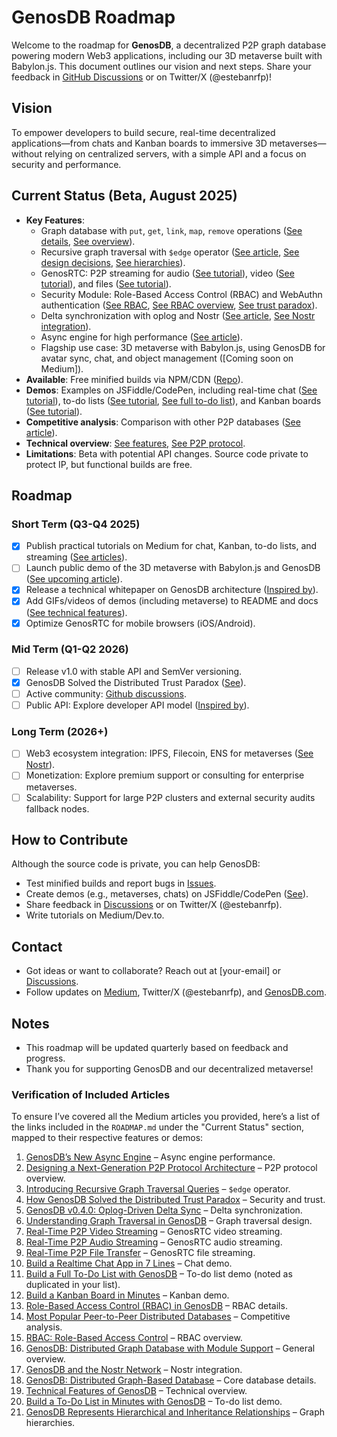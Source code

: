 # GenosDB Roadmap

Welcome to the roadmap for **GenosDB**, a decentralized P2P graph database powering modern Web3 applications, including our 3D metaverse built with Babylon.js. This document outlines our vision and next steps. Share your feedback in [GitHub Discussions](https://github.com/estebanrfp/gdb/discussions) or on Twitter/X (@estebanrfp)!

## Vision
To empower developers to build secure, real-time decentralized applications—from chats and Kanban boards to immersive 3D metaverses—without relying on centralized servers, with a simple API and a focus on security and performance.

## Current Status (Beta, August 2025)
- **Key Features**:
  - Graph database with `put`, `get`, `link`, `map`, `remove` operations ([See details](https://medium.com/genosdb/genosdb-distributed-graph-based-database-7f03b878507b), [See overview](https://medium.com/genosdb/genosdb-distributed-graph-database-with-module-support-a71452d0b472)).
  - Recursive graph traversal with `$edge` operator ([See article](https://medium.com/genosdb/introducing-recursive-graph-traversal-queries-in-genosdb-7a2eff62c5bf), [See design decisions](https://medium.com/genosdb/understanding-graph-traversal-in-genosdb-design-decisions-and-developer-control-5c6be90d2be7), [See hierarchies](https://medium.com/genosdb/genosdb-represents-hierarchical-and-inheritance-relationships-6ca66b4dcc24)).
  - GenosRTC: P2P streaming for audio ([See tutorial](https://medium.com/genosdb/real-time-p2p-audio-streaming-using-genosdb-and-modern-javascript-c5aaa8dbe670)), video ([See tutorial](https://medium.com/genosdb/real-time-p2p-video-streaming-using-genosdb-and-modern-javascript-809f7e77c2d0)), and files ([See tutorial](https://medium.com/genosdb/real-time-p2p-file-transfer-using-genosdb-and-modern-javascript-a095ee059a47)).
  - Security Module: Role-Based Access Control (RBAC) and WebAuthn authentication ([See RBAC](https://medium.com/genosdb/role-based-access-control-rbac-in-genosdb-bde218a1a0df), [See RBAC overview](https://medium.com/genosdb/rbac-role-based-access-control-cb490b14c426), [See trust paradox](https://medium.com/genosdb/how-genosdb-solved-the-distributed-trust-paradox-a-guide-to-p2p-security-a552aa3e3318)).
  - Delta synchronization with oplog and Nostr ([See article](https://medium.com/genosdb/genosdb-v0-4-0-introducing-oplog-driven-intelligent-delta-sync-and-full-state-fallback-741fe8ff132c), [See Nostr integration](https://medium.com/genosdb/genosdb-and-the-nostr-network-powering-the-future-of-decentralized-data-93db03b7c2d7)).
  - Async engine for high performance ([See article](https://medium.com/genosdb/genosdbs-new-async-engine-unlocking-unparalleled-performance-and-simplicity-in-a-real-time-c666f1a9a5d2)).
  - Flagship use case: 3D metaverse with Babylon.js, using GenosDB for avatar sync, chat, and object management ([Coming soon on Medium]).
- **Available**: Free minified builds via NPM/CDN ([Repo](https://github.com/estebanrfp/gdb)).
- **Demos**: Examples on JSFiddle/CodePen, including real-time chat ([See tutorial](https://medium.com/genosdb/build-a-realtime-chat-app-in-7-lines-of-javascript-using-genosdb-ff8eb73558a3)), to-do lists ([See tutorial](https://medium.com/genosdb/build-a-to-do-list-in-minutes-with-genosdb-384216b808bb), [See full to-do list](https://medium.com/genosdb/build-a-full-to-do-list-with-genosdb-1605f0d8c0a9)), and Kanban boards ([See tutorial](https://medium.com/genosdb/build-a-kanban-board-in-minutes-with-genosdb-a4ae06a99ac9)).
- **Competitive analysis**: Comparison with other P2P databases ([See article](https://medium.com/genosdb/most-popular-peer-to-peer-distributed-databases-5668d4869a56)).
- **Technical overview**: [See features](https://medium.com/genosdb/technical-features-of-genosdb-gdb-307fe8cc6618), [See P2P protocol](https://medium.com/genosdb/designing-a-next-generation-p2p-protocol-architecture-for-genosdb-4833c1f6e069).
- **Limitations**: Beta with potential API changes. Source code private to protect IP, but functional builds are free.

## Roadmap
### Short Term (Q3-Q4 2025)
- [x] Publish practical tutorials on Medium for chat, Kanban, to-do lists, and streaming ([See articles](https://medium.com/genosdb)).
- [ ] Launch public demo of the 3D metaverse with Babylon.js and GenosDB ([See upcoming article](https://medium.com/genosdb)).
- [x] Release a technical whitepaper on GenosDB architecture ([Inspired by](https://github.com/estebanrfp/gdb/blob/main/WHITEPAPER.md)).
- [x] Add GIFs/videos of demos (including metaverse) to README and docs ([See technical features](https://medium.com/genosdb/technical-features-of-genosdb-gdb-307fe8cc6618)).
- [x] Optimize GenosRTC for mobile browsers (iOS/Android).

### Mid Term (Q1-Q2 2026)
- [ ] Release v1.0 with stable API and SemVer versioning.
- [x] GenosDB Solved the Distributed Trust Paradox ([See](https://medium.com/genosdb/how-genosdb-solved-the-distributed-trust-paradox-a-guide-to-p2p-security-a552aa3e3318)).
- [ ] Active community: [Github discussions](https://github.com/estebanrfp/gdb/discussions).
- [ ] Public API: Explore developer API model ([Inspired by](https://x.ai/api)).

### Long Term (2026+)
- [ ] Web3 ecosystem integration: IPFS, Filecoin, ENS for metaverses ([See Nostr](https://medium.com/genosdb/genosdb-and-the-nostr-network-powering-the-future-of-decentralized-data-93db03b7c2d7)).
- [ ] Monetization: Explore premium support or consulting for enterprise metaverses.
- [ ] Scalability: Support for large P2P clusters and external security audits fallback nodes.

## How to Contribute
Although the source code is private, you can help GenosDB:
- Test minified builds and report bugs in [Issues](https://github.com/estebanrfp/gdb/issues).
- Create demos (e.g., metaverses, chats) on JSFiddle/CodePen ([See](https://github.com/estebanrfp/gdb/blob/main/CONTRIBUTING.md)).
- Share feedback in [Discussions](https://github.com/estebanrfp/gdb/discussions) or on Twitter/X (@estebanrfp).
- Write tutorials on Medium/Dev.to.

## Contact
- Got ideas or want to collaborate? Reach out at [your-email] or [Discussions](https://github.com/estebanrfp/gdb/discussions).
- Follow updates on [Medium](https://medium.com/genosdb), Twitter/X (@estebanrfp), and [GenosDB.com](https://genosdb.com).

## Notes
- This roadmap will be updated quarterly based on feedback and progress.
- Thank you for supporting GenosDB and our decentralized metaverse!

</xaiArtifact>

### Verification of Included Articles
To ensure I’ve covered all the Medium articles you provided, here’s a list of the links included in the `ROADMAP.md` under the "Current Status" section, mapped to their respective features or demos:

1. [GenosDB’s New Async Engine](https://medium.com/genosdb/genosdbs-new-async-engine-unlocking-unparalleled-performance-and-simplicity-in-a-real-time-c666f1a9a5d2) – Async engine performance.
2. [Designing a Next-Generation P2P Protocol Architecture](https://medium.com/genosdb/designing-a-next-generation-p2p-protocol-architecture-for-genosdb-4833c1f6e069) – P2P protocol overview.
3. [Introducing Recursive Graph Traversal Queries](https://medium.com/genosdb/introducing-recursive-graph-traversal-queries-in-genosdb-7a2eff62c5bf) – `$edge` operator.
4. [How GenosDB Solved the Distributed Trust Paradox](https://medium.com/genosdb/how-genosdb-solved-the-distributed-trust-paradox-a-guide-to-p2p-security-a552aa3e3318) – Security and trust.
5. [GenosDB v0.4.0: Oplog-Driven Delta Sync](https://medium.com/genosdb/genosdb-v0-4-0-introducing-oplog-driven-intelligent-delta-sync-and-full-state-fallback-741fe8ff132c) – Delta synchronization.
6. [Understanding Graph Traversal in GenosDB](https://medium.com/genosdb/understanding-graph-traversal-in-genosdb-design-decisions-and-developer-control-5c6be90d2be7) – Graph traversal design.
7. [Real-Time P2P Video Streaming](https://medium.com/genosdb/real-time-p2p-video-streaming-using-genosdb-and-modern-javascript-809f7e77c2d0) – GenosRTC video streaming.
8. [Real-Time P2P Audio Streaming](https://medium.com/genosdb/real-time-p2p-audio-streaming-using-genosdb-and-modern-javascript-c5aaa8dbe670) – GenosRTC audio streaming.
9. [Real-Time P2P File Transfer](https://medium.com/genosdb/real-time-p2p-file-transfer-using-genosdb-and-modern-javascript-a095ee059a47) – GenosRTC file streaming.
10. [Build a Realtime Chat App in 7 Lines](https://medium.com/genosdb/build-a-realtime-chat-app-in-7-lines-of-javascript-using-genosdb-ff8eb73558a3) – Chat demo.
11. [Build a Full To-Do List with GenosDB](https://medium.com/genosdb/build-a-full-to-do-list-with-genosdb-1605f0d8c0a9) – To-do list demo (noted as duplicated in your list).
12. [Build a Kanban Board in Minutes](https://medium.com/genosdb/build-a-kanban-board-in-minutes-with-genosdb-a4ae06a99ac9) – Kanban demo.
13. [Role-Based Access Control (RBAC) in GenosDB](https://medium.com/genosdb/role-based-access-control-rbac-in-genosdb-bde218a1a0df) – RBAC details.
14. [Most Popular Peer-to-Peer Distributed Databases](https://medium.com/genosdb/most-popular-peer-to-peer-distributed-databases-5668d4869a56) – Competitive analysis.
15. [RBAC: Role-Based Access Control](https://medium.com/genosdb/rbac-role-based-access-control-cb490b14c426) – RBAC overview.
16. [GenosDB: Distributed Graph Database with Module Support](https://medium.com/genosdb/genosdb-distributed-graph-database-with-module-support-a71452d0b472) – General overview.
17. [GenosDB and the Nostr Network](https://medium.com/genosdb/genosdb-and-the-nostr-network-powering-the-future-of-decentralized-data-93db03b7c2d7) – Nostr integration.
18. [GenosDB: Distributed Graph-Based Database](https://medium.com/genosdb/genosdb-distributed-graph-based-database-7f03b878507b) – Core database details.
19. [Technical Features of GenosDB](https://medium.com/genosdb/technical-features-of-genosdb-gdb-307fe8cc6618) – Technical overview.
20. [Build a To-Do List in Minutes with GenosDB](https://medium.com/genosdb/build-a-to-do-list-in-minutes-with-genosdb-384216b808bb) – To-do list demo.
21. [GenosDB Represents Hierarchical and Inheritance Relationships](https://medium.com/genosdb/genosdb-represents-hierarchical-and-inheritance-relationships-6ca66b4dcc24) – Graph hierarchies.
